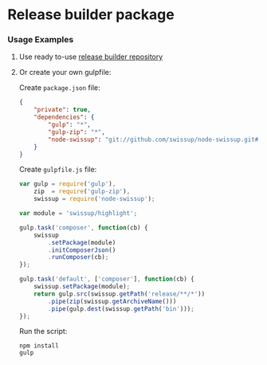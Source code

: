 # Release builder package

### Usage Examples

1. Use ready to-use [release builder repository](https://github.com/swissup/gulp-release-builder)
2. Or create your own gulpfile:

    Create `package.json` file:
    
    ```json
    {
        "private": true,
        "dependencies": {
            "gulp": "*",
            "gulp-zip": "*",
            "node-swissup": "git://github.com/swissup/node-swissup.git#master"
        }
    }
    ```

    Create `gulpfile.js` file:

    ```js
    var gulp = require('gulp'),
        zip  = require('gulp-zip'),
        swissup = require('node-swissup');

    var module = 'swissup/highlight';

    gulp.task('composer', function(cb) {
        swissup
            .setPackage(module)
            .initComposerJson()
            .runComposer(cb);
    });

    gulp.task('default', ['composer'], function(cb) {
        swissup.setPackage(module);
        return gulp.src(swissup.getPath('release/**/*'))
            .pipe(zip(swissup.getArchiveName()))
            .pipe(gulp.dest(swissup.getPath('bin')));
    });
    ```

    Run the script:

    ```
    npm install
    gulp
    ```
